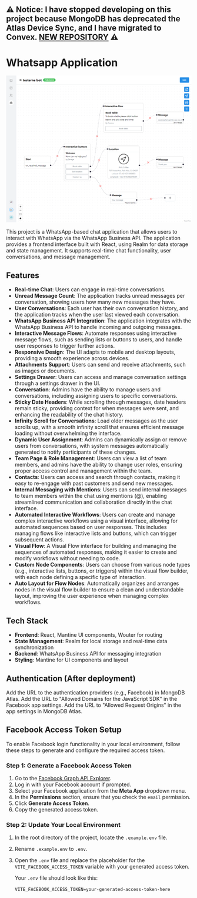 ## ⚠️ **Notice: I have stopped developing on this project because MongoDB has deprecated the Atlas Device Sync, and I have migrated to Convex. [NEW REPOSITORY](https://github.com/jamalsoueidan/convex-whatsapp-superchat)** ⚠️



# Whatsapp Application

![Desktop](screenshots/bot.png)

This project is a WhatsApp-based chat application that allows users to interact with WhatsApp via the WhatsApp Business API. The application provides a frontend interface built with React, using Realm for data storage and state management. It supports real-time chat functionality, user conversations, and message management.

## Features

- **Real-time Chat**: Users can engage in real-time conversations.
- **Unread Message Count**: The application tracks unread messages per conversation, showing users how many new messages they have.
- **User Conversations**: Each user has their own conversation history, and the application tracks when the user last viewed each conversation.
- **WhatsApp Business API Integration**: The application integrates with the WhatsApp Business API to handle incoming and outgoing messages.
- **Interactive Message Flows**: Automate responses using interactive message flows, such as sending lists or buttons to users, and handle user responses to trigger further actions.
- **Responsive Design**: The UI adapts to mobile and desktop layouts, providing a smooth experience across devices.
- **Attachments Support**: Users can send and receive attachments, such as images or documents.
- **Settings Drawer**: Users can access and manage conversation settings through a settings drawer in the UI.
- **Conversation**: Admins have the ability to manage users and conversations, including assigning users to specific conversations.
- **Sticky Date Headers**: While scrolling through messages, date headers remain sticky, providing context for when messages were sent, and enhancing the readability of the chat history.
- **Infinity Scroll for Conversations**: Load older messages as the user scrolls up, with a smooth infinity scroll that ensures efficient message loading without overwhelming the interface.
- **Dynamic User Assignment**: Admins can dynamically assign or remove users from conversations, with system messages automatically generated to notify participants of these changes.
- **Team Page & Role Management**: Users can view a list of team members, and admins have the ability to change user roles, ensuring proper access control and management within the team.
- **Contacts**: Users can access and search through contacts, making it easy to re-engage with past customers and send new messages.
- **Internal Messaging with Mentions**: Users can send internal messages to team members within the chat using mentions (@), enabling streamlined communication and collaboration directly in the chat interface.
- **Automated Interactive Workflows**: Users can create and manage complex interactive workflows using a visual interface, allowing for automated sequences based on user responses. This includes managing flows like interactive lists and buttons, which can trigger subsequent actions.
- **Visual Flow**: A Visual Flow interface for building and managing the sequences of automated responses, making it easier to create and modify workflows without needing to code.
- **Custom Node Components**: Users can choose from various node types (e.g., interactive lists, buttons, or triggers) within the visual flow builder, with each node defining a specific type of interaction.
- **Auto Layout for Flow Nodes**: Automatically organizes and arranges nodes in the visual flow builder to ensure a clean and understandable layout, improving the user experience when managing complex workflows.

## Tech Stack

- **Frontend**: React, Mantine UI components, Wouter for routing
- **State Management**: Realm for local storage and real-time data synchronization
- **Backend**: WhatsApp Business API for messaging integration
- **Styling**: Mantine for UI components and layout

## Authentication (After deployment)

Add the URL to the authentication providers (e.g., Facebook) in MongoDB Atlas.
Add the URL to "Allowed Domains for the JavaScript SDK" in the Facebook app settings.
Add the URL to "Allowed Request Origins" in the app settings in MongoDB Atlas.

## Facebook Access Token Setup

To enable Facebook login functionality in your local environment, follow these steps to generate and configure the required access token.

### Step 1: Generate a Facebook Access Token

1. Go to the [Facebook Graph API Explorer](https://developers.facebook.com/tools/explorer/).
2. Log in with your Facebook account if prompted.
3. Select your Facebook application from the **Meta App** dropdown menu.
4. In the **Permissions** section, ensure that you check the `email` permission.
5. Click **Generate Access Token**.
6. Copy the generated access token.

### Step 2: Update Your Local Environment

1. In the root directory of the project, locate the `.example.env` file.
2. Rename `.example.env` to `.env`.
3. Open the `.env` file and replace the placeholder for the `VITE_FACEBOOK_ACCESS_TOKEN` variable with your generated access token.

   Your `.env` file should look like this:

   ```env
   VITE_FACEBOOK_ACCESS_TOKEN=your-generated-access-token-here
   ```
